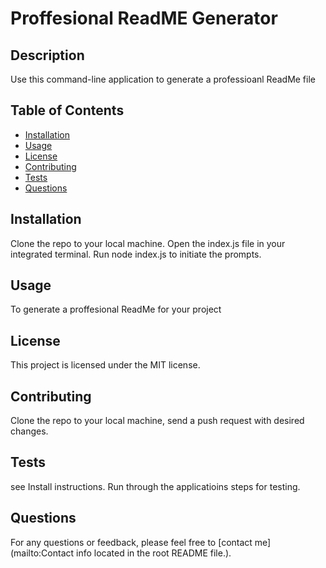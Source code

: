 # Proffesional ReadME Generator

## Description
Use this command-line application to generate a professioanl ReadMe file

## Table of Contents
- [Installation](#installation)
- [Usage](#usage)
- [License](#license)
- [Contributing](#contributing)
- [Tests](#tests)
- [Questions](#questions)

## Installation
Clone the repo to your local machine. Open the index.js file in your integrated terminal. Run node index.js to initiate the prompts.

## Usage
To generate a proffesional ReadMe for your project

## License
This project is licensed under the MIT license.

## Contributing
Clone the repo to your local machine, send a push request with desired changes.

## Tests
see Install instructions. Run through the applicatioins steps for testing.

## Questions
For any questions or feedback, please feel free to [contact me](mailto:Contact info located in the root README file.).